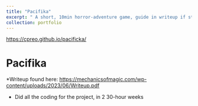 ```yaml
---
title: "Pacifika"
excerpt: " A short, 10min horror-adventure game, guide in writeup if stuck"
collection: portfolio
---
```

https://cpreo.github.io/pacificka/

Pacifika
======
*Writeup found here: https://mechanicsofmagic.com/wp-content/uploads/2023/06/Writeup.pdf 
* Did all the coding for the project, in 2 30-hour weeks
